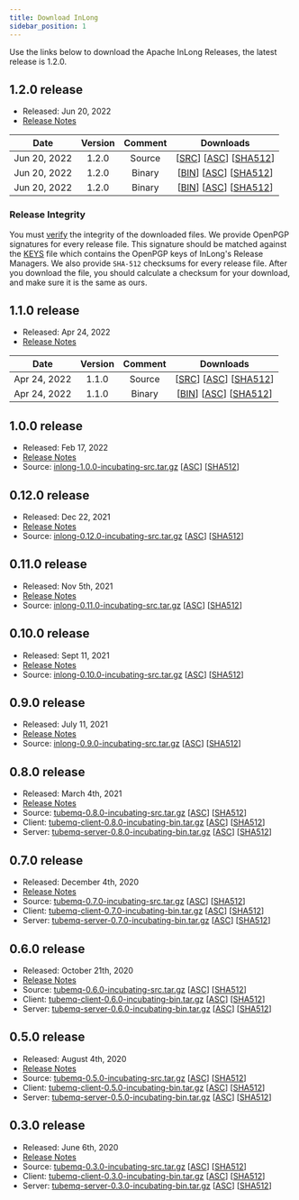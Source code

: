 ```yaml
---
title: Download InLong
sidebar_position: 1
---
```


Use the links below to download the Apache InLong Releases, the latest release is 1.2.0.

## 1.2.0 release

- Released: Jun 20, 2022
- [Release Notes](release-1.2.0.md)

|     Date     | Version| Comment |                                                                                                                                                                                            Downloads                                                                                                                                                                                                     |
|:------------:| :----: |:-------:|:--------------------------------------------------------------------------------------------------------------------------------------------------------------------------------------------------------------------------------------------------------------------------------------------------------------------------------------------------------------------------------------------------------:|
| Jun 20, 2022 | 1.2.0  | Source  | [[SRC](https://downloads.apache.org/inlong/1.2.0-incubating/apache-inlong-1.2.0-incubating-src.tar.gz)]                [[ASC](https://downloads.apache.org/inlong/1.2.0-incubating/apache-inlong-1.2.0-incubating-src.tar.gz.asc)]                [[SHA512](https://downloads.apache.org/inlong/1.2.0-incubating/apache-inlong-1.2.0-incubating-src.tar.gz.sha512)]                                      |
| Jun 20, 2022 | 1.2.0  | Binary  | [[BIN](https://downloads.apache.org/inlong/1.2.0-incubating/apache-inlong-1.2.0-incubating-bin.tar.gz)]                [[ASC](https://downloads.apache.org/inlong/1.2.0-incubating/apache-inlong-1.2.0-incubating-bin.tar.gz.asc)]                [[SHA512](https://downloads.apache.org/inlong/1.2.0-incubating/apache-inlong-1.2.0-incubating-bin.tar.gz.sha512)]                                      |
| Jun 20, 2022 | 1.2.0  | Binary  | [[BIN](https://downloads.apache.org/inlong/1.2.0-incubating/apache-inlong-1.2.0-incubating-sort-connectors.tar.gz)]                [[ASC](https://downloads.apache.org/inlong/1.2.0-incubating/apache-inlong-1.2.0-incubating-sort-connectors.tar.gz.asc)]                [[SHA512](https://downloads.apache.org/inlong/1.2.0-incubating/apache-inlong-1.2.0-incubating-sort-connectors.tar.gz.sha512)]  |

### Release Integrity

You must [verify](https://www.apache.org/info/verification.html) the integrity of the downloaded files.
We provide OpenPGP signatures for every release file. This signature should be matched against the [KEYS](https://downloads.apache.org/incubator/inlong/KEYS) file which contains the OpenPGP keys of InLong's Release Managers.
We also provide <code>SHA-512</code> checksums for every release file. After you download the file, you should calculate a checksum for your download, and make sure it is the same as ours.

## 1.1.0 release

- Released: Apr 24, 2022
- [Release Notes](release-1.1.0.md)

|     Date     | Version| Comment |                                                                                                                                                                                            Downloads                                                                                                                                                                                            |
|:------------:| :----: |:-------:|:-----------------------------------------------------------------------------------------------------------------------------------------------------------------------------------------------------------------------------------------------------------------------------------------------------------------------------------------------------------------------------------------------:|
| Apr 24, 2022 | 1.1.0 | Source  | [[SRC](https://downloads.apache.org/incubator/inlong/1.1.0-incubating/apache-inlong-1.1.0-incubating-src.tar.gz)]                 [[ASC](https://downloads.apache.org/incubator/inlong/1.1.0-incubating/apache-inlong-1.1.0-incubating-src.tar.gz.asc)]             [[SHA512](https://downloads.apache.org/incubator/inlong/1.1.0-incubating/apache-inlong-1.1.0-incubating-src.tar.gz.sha512)] |
| Apr 24, 2022 | 1.1.0 | Binary  | [[BIN](https://downloads.apache.org/incubator/inlong/1.1.0-incubating/apache-inlong-1.1.0-incubating-bin.tar.gz)]                 [[ASC](https://downloads.apache.org/incubator/inlong/1.1.0-incubating/apache-inlong-1.1.0-incubating-bin.tar.gz.asc)]             [[SHA512](https://downloads.apache.org/incubator/inlong/1.1.0-incubating/apache-inlong-1.1.0-incubating-bin.tar.gz.sha512)] |

## 1.0.0 release

- Released: Feb 17, 2022
- [Release Notes](release-1.0.0.md)
- Source: [inlong-1.0.0-incubating-src.tar.gz](https://downloads.apache.org/incubator/inlong/1.0.0-incubating/apache-inlong-1.0.0-incubating-src.tar.gz)          [[ASC](https://downloads.apache.org/incubator/inlong/1.0.0-incubating/apache-inlong-1.0.0-incubating-src.tar.gz.asc)]        [[SHA512](https://downloads.apache.org/incubator/inlong/1.0.0-incubating/apache-inlong-1.0.0-incubating-src.tar.gz.sha512)]

## 0.12.0 release

- Released: Dec 22, 2021
- [Release Notes](release-0.12.0.md)
- Source: [inlong-0.12.0-incubating-src.tar.gz](https://archive.apache.org/dist/incubator/inlong/0.12.0-incubating/apache-inlong-0.12.0-incubating-src.tar.gz)          [[ASC](https://archive.apache.org/dist/incubator/inlong/0.12.0-incubating/apache-inlong-0.12.0-incubating-src.tar.gz.asc)]        [[SHA512](https://archive.apache.org/dist/incubator/inlong/0.12.0-incubating/apache-inlong-0.12.0-incubating-src.tar.gz.sha512)]

## 0.11.0 release

- Released: Nov 5th, 2021
- [Release Notes](release-0.11.0.md)
- Source: [inlong-0.11.0-incubating-src.tar.gz](https://archive.apache.org/dist/incubator/inlong/0.11.0-incubating/apache-inlong-0.11.0-incubating-src.tar.gz)          [[ASC](https://archive.apache.org/dist/incubator/inlong/0.11.0-incubating/apache-inlong-0.11.0-incubating-src.tar.gz.asc)]        [[SHA512](https://archive.apache.org/dist/incubator/inlong/0.11.0-incubating/apache-inlong-0.11.0-incubating-src.tar.gz.sha512)]

## 0.10.0 release

- Released: Sept 11, 2021
- [Release Notes](release-0.10.0.md)
- Source: [inlong-0.10.0-incubating-src.tar.gz](https://archive.apache.org/dist/incubator/inlong/0.10.0-incubating/apache-inlong-0.10.0-incubating-src.tar.gz)              [[ASC](https://archive.apache.org/dist/incubator/inlong/0.10.0-incubating/apache-inlong-0.10.0-incubating-src.tar.gz.asc)]        [[SHA512](https://archive.apache.org/dist/incubator/inlong/0.10.0-incubating/apache-inlong-0.10.0-incubating-src.tar.gz.sha512)]

## 0.9.0 release

 - Released: July 11, 2021
 - [Release Notes](release-0.9.0.md)
 - Source: [inlong-0.9.0-incubating-src.tar.gz](https://archive.apache.org/dist/incubator/inlong/0.9.0-incubating/apache-inlong-0.9.0-incubating-src.tar.gz)              [[ASC](https://archive.apache.org/dist/incubator/inlong/0.9.0-incubating/apache-inlong-0.9.0-incubating-src.tar.gz.asc)]        [[SHA512](https://archive.apache.org/dist/incubator/inlong/0.9.0-incubating/apache-inlong-0.9.0-incubating-src.tar.gz.sha512)]
 
## 0.8.0 release

 - Released: March 4th, 2021
 - [Release Notes](release-0.8.0.md)
 - Source: [tubemq-0.8.0-incubating-src.tar.gz](https://archive.apache.org/dist/incubator/tubemq/0.8.0-incubating/apache-tubemq-0.8.0-incubating-src.tar.gz)              [[ASC](https://archive.apache.org/dist/incubator/tubemq/0.8.0-incubating/apache-tubemq-0.8.0-incubating-src.tar.gz.asc)]        [[SHA512](https://archive.apache.org/dist/incubator/tubemq/0.8.0-incubating/apache-tubemq-0.8.0-incubating-src.tar.gz.sha512)]
 - Client: [tubemq-client-0.8.0-incubating-bin.tar.gz](https://archive.apache.org/dist/incubator/tubemq/0.8.0-incubating/apache-tubemq-client-0.8.0-incubating-bin.tar.gz)       [[ASC](https://archive.apache.org/dist/incubator/tubemq/0.8.0-incubating/apache-tubemq-client-0.8.0-incubating-bin.tar.gz.asc)] [[SHA512](https://archive.apache.org/dist/incubator/tubemq/0.8.0-incubating/apache-tubemq-client-0.8.0-incubating-bin.tar.gz.sha512)]
 - Server: [tubemq-server-0.8.0-incubating-bin.tar.gz](https://archive.apache.org/dist/incubator/tubemq/0.8.0-incubating/apache-tubemq-server-0.8.0-incubating-bin.tar.gz)       [[ASC](https://archive.apache.org/dist/incubator/tubemq/0.8.0-incubating/apache-tubemq-server-0.8.0-incubating-bin.tar.gz.asc)] [[SHA512](https://archive.apache.org/dist/incubator/tubemq/0.8.0-incubating/apache-tubemq-server-0.8.0-incubating-bin.tar.gz.sha512)]

## 0.7.0 release

 - Released: December 4th, 2020
 - [Release Notes](release-0.7.0.md)
 - Source: [tubemq-0.7.0-incubating-src.tar.gz](https://archive.apache.org/dist/incubator/tubemq/0.7.0-incubating/apache-tubemq-0.7.0-incubating-src.tar.gz)              [[ASC](https://archive.apache.org/dist/incubator/tubemq/0.7.0-incubating/apache-tubemq-0.7.0-incubating-src.tar.gz.asc)]        [[SHA512](https://archive.apache.org/dist/incubator/tubemq/0.7.0-incubating/apache-tubemq-0.7.0-incubating-src.tar.gz.sha512)]
 - Client: [tubemq-client-0.7.0-incubating-bin.tar.gz](https://archive.apache.org/dist/incubator/tubemq/0.7.0-incubating/apache-tubemq-client-0.7.0-incubating-bin.tar.gz)       [[ASC](https://archive.apache.org/dist/incubator/tubemq/0.7.0-incubating/apache-tubemq-client-0.7.0-incubating-bin.tar.gz.asc)] [[SHA512](https://archive.apache.org/dist/incubator/tubemq/0.7.0-incubating/apache-tubemq-client-0.7.0-incubating-bin.tar.gz.sha512)]
 - Server: [tubemq-server-0.7.0-incubating-bin.tar.gz](https://archive.apache.org/dist/incubator/tubemq/0.7.0-incubating/apache-tubemq-server-0.7.0-incubating-bin.tar.gz)       [[ASC](https://archive.apache.org/dist/incubator/tubemq/0.7.0-incubating/apache-tubemq-server-0.7.0-incubating-bin.tar.gz.asc)] [[SHA512](https://archive.apache.org/dist/incubator/tubemq/0.7.0-incubating/apache-tubemq-server-0.7.0-incubating-bin.tar.gz.sha512)]

## 0.6.0 release

 - Released: October 21th, 2020
 - [Release Notes](release-0.6.0.md)
 - Source: [tubemq-0.6.0-incubating-src.tar.gz](https://archive.apache.org/dist/incubator/tubemq/0.6.0-incubating/apache-tubemq-0.6.0-incubating-src.tar.gz)              [[ASC](https://archive.apache.org/dist/incubator/tubemq/0.6.0-incubating/apache-tubemq-0.6.0-incubating-src.tar.gz.asc)]        [[SHA512](https://archive.apache.org/dist/incubator/tubemq/0.6.0-incubating/apache-tubemq-0.6.0-incubating-src.tar.gz.sha512)]
 - Client: [tubemq-client-0.6.0-incubating-bin.tar.gz](https://archive.apache.org/dist/incubator/tubemq/0.6.0-incubating/apache-tubemq-client-0.6.0-incubating-bin.tar.gz)       [[ASC](https://archive.apache.org/dist/incubator/tubemq/0.6.0-incubating/apache-tubemq-client-0.6.0-incubating-bin.tar.gz.asc)] [[SHA512](https://archive.apache.org/dist/incubator/tubemq/0.6.0-incubating/apache-tubemq-client-0.6.0-incubating-bin.tar.gz.sha512)]
 - Server: [tubemq-server-0.6.0-incubating-bin.tar.gz](https://archive.apache.org/dist/incubator/tubemq/0.6.0-incubating/apache-tubemq-server-0.6.0-incubating-bin.tar.gz)       [[ASC](https://archive.apache.org/dist/incubator/tubemq/0.6.0-incubating/apache-tubemq-server-0.6.0-incubating-bin.tar.gz.asc)] [[SHA512](https://archive.apache.org/dist/incubator/tubemq/0.6.0-incubating/apache-tubemq-server-0.6.0-incubating-bin.tar.gz.sha512)]

## 0.5.0 release
 - Released: August 4th, 2020
 - [Release Notes](release-0.5.0.md)
 - Source: [tubemq-0.5.0-incubating-src.tar.gz](https://archive.apache.org/dist/incubator/tubemq/0.5.0-incubating/apache-tubemq-0.5.0-incubating-src.tar.gz)              [[ASC](https://archive.apache.org/dist/incubator/tubemq/0.5.0-incubating/apache-tubemq-0.5.0-incubating-src.tar.gz.asc)]        [[SHA512](https://archive.apache.org/dist/incubator/tubemq/0.5.0-incubating/apache-tubemq-0.5.0-incubating-src.tar.gz.sha512)]
 - Client: [tubemq-client-0.5.0-incubating-bin.tar.gz](https://archive.apache.org/dist/incubator/tubemq/0.5.0-incubating/apache-tubemq-client-0.5.0-incubating-bin.tar.gz)       [[ASC](https://archive.apache.org/dist/incubator/tubemq/0.5.0-incubating/apache-tubemq-client-0.5.0-incubating-bin.tar.gz.asc)] [[SHA512](https://archive.apache.org/dist/incubator/tubemq/0.5.0-incubating/apache-tubemq-client-0.5.0-incubating-bin.tar.gz.sha512)]
 - Server: [tubemq-server-0.5.0-incubating-bin.tar.gz](https://archive.apache.org/dist/incubator/tubemq/0.5.0-incubating/apache-tubemq-server-0.5.0-incubating-bin.tar.gz)       [[ASC](https://archive.apache.org/dist/incubator/tubemq/0.5.0-incubating/apache-tubemq-server-0.5.0-incubating-bin.tar.gz.asc)] [[SHA512](https://archive.apache.org/dist/incubator/tubemq/0.5.0-incubating/apache-tubemq-server-0.5.0-incubating-bin.tar.gz.sha512)]

## 0.3.0 release
 - Released: June 6th, 2020
 - [Release Notes](release-0.3.0.md)
 - Source: [tubemq-0.3.0-incubating-src.tar.gz](https://archive.apache.org/dist/incubator/tubemq/0.3.0-incubating/apache-tubemq-0.3.0-incubating-src.tar.gz)              [[ASC](https://archive.apache.org/dist/incubator/tubemq/0.3.0-incubating/apache-tubemq-0.3.0-incubating-src.tar.gz.asc)]        [[SHA512](https://archive.apache.org/dist/incubator/tubemq/0.3.0-incubating/apache-tubemq-0.3.0-incubating-src.tar.gz.sha512)]
 - Client: [tubemq-client-0.3.0-incubating-bin.tar.gz](https://archive.apache.org/dist/incubator/tubemq/0.3.0-incubating/apache-tubemq-client-0.3.0-incubating-bin.tar.gz)       [[ASC](https://archive.apache.org/dist/incubator/tubemq/0.3.0-incubating/apache-tubemq-client-0.3.0-incubating-bin.tar.gz.asc)] [[SHA512](https://archive.apache.org/dist/incubator/tubemq/0.3.0-incubating/apache-tubemq-client-0.3.0-incubating-bin.tar.gz.sha512)]
 - Server: [tubemq-server-0.3.0-incubating-bin.tar.gz](https://archive.apache.org/dist/incubator/tubemq/0.3.0-incubating/apache-tubemq-server-0.3.0-incubating-bin.tar.gz)       [[ASC](https://archive.apache.org/dist/incubator/tubemq/0.3.0-incubating/apache-tubemq-server-0.3.0-incubating-bin.tar.gz.asc)] [[SHA512](https://archive.apache.org/dist/incubator/tubemq/0.3.0-incubating/apache-tubemq-server-0.3.0-incubating-bin.tar.gz.sha512)]
